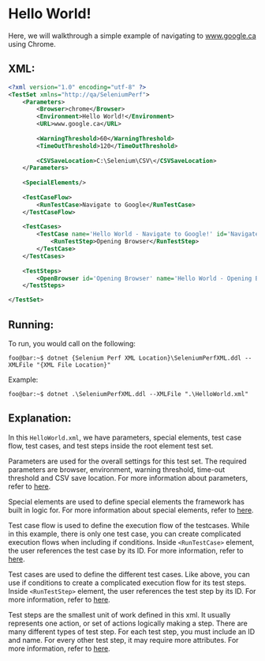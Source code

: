 # Hello World!
Here, we will walkthrough a simple example of navigating to www.google.ca using Chrome.

## XML:
```XML
<?xml version="1.0" encoding="utf-8" ?>
<TestSet xmlns="http://qa/SeleniumPerf">
	<Parameters>
		<Browser>chrome</Browser>
		<Environment>Hello World!</Environment>
		<URL>www.google.ca</URL>
				
		<WarningThreshold>60</WarningThreshold>
		<TimeOutThreshold>120</TimeOutThreshold>
		
		<CSVSaveLocation>C:\Selenium\CSV\</CSVSaveLocation>
	</Parameters>
	
	<SpecialElements/>
	
	<TestCaseFlow>
		<RunTestCase>Navigate to Google</RunTestCase>
	</TestCaseFlow>
	
	<TestCases>
		<TestCase name='Hello World - Navigate to Google!' id='Navigate to Google'>
			<RunTestStep>Opening Browser</RunTestStep>
		</TestCase>
	</TestCases>
	
	<TestSteps>
		<OpenBrowser id='Opening Browser' name='Hello World - Opening Browser'/>
	</TestSteps>

</TestSet>

```

## Running: 
To run, you would call on the following:
```console
foo@bar:~$ dotnet {Selenium Perf XML Location}\SeleniumPerfXML.ddl --XMLFile "{XML File Location}"
```

Example:
```console
foo@bar:~$ dotnet .\SeleniumPerfXML.ddl --XMLFile ".\HelloWorld.xml"
```


## Explanation: 
In this `HelloWorld.xml`, we have parameters, special elements, test case flow, test cases, and test steps inside the root element test set. 

Parameters are used for the overall settings for this test set. The required parameters are browser, environment, warning threshold, time-out threshold and CSV save location. For more information about parameters, refer to [here](/Documentation/Parameters.md). 

Special elements are used to define special elements the framework has built in logic for. For more information about special elements, refer to [here](/Documentation/SpecialElements.md).

Test case flow is used to define the execution flow of the testcases. While in this example, there is only one test case, you can create complicated execution flows when including if conditions. Inside `<RunTestCase>` element, the user references the test case by its ID. For more information, refer to [here](/Documentation/TestCaseFlow.md).

Test cases are used to define the different test cases. Like above, you can use if conditions to create a complicated execution flow for its test steps. Inside `<RunTestStep>` element, the user references the test step by its ID. For more information, refer to [here](/Documentation/TestCases.md).

Test steps are the smallest unit of work defined in this xml. It usually represents one action, or set of actions logically making a step. There are many different types of test step. For each test step, you must include an ID and name. For every other test step, it may require more attributes. For more information, refer to [here](/Documentation/TestSteps.md).


